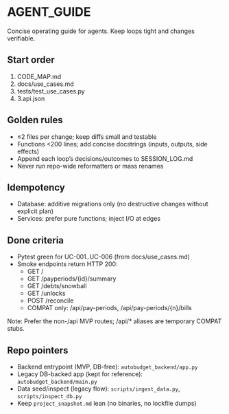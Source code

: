 # AGENT_GUIDE

Concise operating guide for agents. Keep loops tight and changes verifiable.

## Start order

1. CODE_MAP.md
2. docs/use_cases.md
3. tests/test_use_cases.py
4. 3.api.json

## Golden rules

- ≤2 files per change; keep diffs small and testable
- Functions <200 lines; add concise docstrings (inputs, outputs, side effects)
- Append each loop’s decisions/outcomes to SESSION_LOG.md
- Never run repo-wide reformatters or mass renames

## Idempotency

- Database: additive migrations only (no destructive changes without explicit plan)
- Services: prefer pure functions; inject I/O at edges

## Done criteria

- Pytest green for UC-001..UC-006 (from docs/use_cases.md)
- Smoke endpoints return HTTP 200:
  - GET /
  - GET /payperiods/{id}/summary
  - GET /debts/snowball
  - GET /unlocks
  - POST /reconcile
  - COMPAT only: /api/pay-periods, /api/pay-periods/{n}/bills

Note: Prefer the non-/api MVP routes; /api/\* aliases are temporary COMPAT stubs.

## Repo pointers

- Backend entrypoint (MVP, DB-free): `autobudget_backend/app.py`
- Legacy DB-backed app (kept for reference): `autobudget_backend/main.py`
- Data seed/inspect (legacy flow): `scripts/ingest_data.py`, `scripts/inspect_db.py`
- Keep `project_snapshot.md` lean (no binaries, no lockfile dumps)
